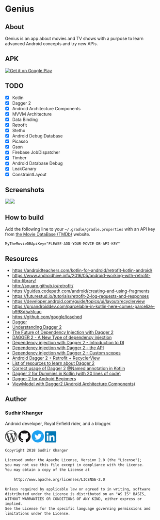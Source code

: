 # Genius

## About

Genius is an app about movies and TV shows with a purpose to learn
advanced Android concepts and try new APIs.

## APK

<a href='https://play.google.com/store/apps/details?id=com.sudhirkhanger.genius&pcampaignid=MKT-Other-global-all-co-prtnr-py-PartBadge-Mar2515-1'><img alt='Get it on Google Play' src='https://play.google.com/intl/en_us/badges/images/generic/en_badge_web_generic.png'/></a>

## TODO

- [x] Kotlin
- [x] Dagger 2
- [x] Android Architecture Components
- [x] MVVM Architecture
- [x] Data Binding
- [x] Retrofit
- [x] Stetho
- [x] Android Debug Database
- [x] Picasso
- [x] Gson
- [x] Firebase JobDispatcher
- [x] Timber
- [x] Android Database Debug
- [x] LeakCanary
- [x] ConstraintLayout

## Screenshots

<img src="https://raw.githubusercontent.com/sudhirkhanger/Genius/master/device-2018-09-03-205255.png" width="50%"><img src="https://raw.githubusercontent.com/sudhirkhanger/Genius/master/device-2018-09-03-205444.png" width="50%">

## How to build

Add the following line to your `~/.gradle/gradle.properties` with an
API key from [the Movie DataBase (TMDb)](https://www.themoviedb.org/documentation/api) website.

    MyTheMovieDBApiKey="PLEASE-ADD-YOUR-MOVIE-DB-API-KEY"

## Resources

* https://androidteachers.com/kotlin-for-android/retrofit-kotlin-android/
* https://www.androidhive.info/2016/05/android-working-with-retrofit-http-library/
* http://square.github.io/retrofit/
* https://guides.codepath.com/android/creating-and-using-fragments
* https://futurestud.io/tutorials/retrofit-2-log-requests-and-responses
* https://developer.android.com/guide/topics/ui/layout/recyclerview
* https://proandroiddev.com/parcelable-in-kotlin-here-comes-parcelize-b998d5a5fcac
* https://github.com/google/iosched
* [Dagger](https://google.github.io/dagger/)
* [Understanding Dagger 2](https://medium.com/@Miqubel/understanding-dagger-2-367ff1bd184f)
* [The Future of Dependency Injection with Dagger 2](https://www.youtube.com/watch?v=plK0zyRLIP8)
* [DAGGER 2 - A New Type of dependency injection](https://www.youtube.com/watch?v=oK_XtfXPkqw)
* [Dependency injection with Dagger 2 - Introduction to DI](http://frogermcs.github.io/dependency-injection-with-dagger-2-introdution-to-di/)
* [Dependency injection with Dagger 2 - the API](http://frogermcs.github.io/dependency-injection-with-dagger-2-the-api/)
* [Dependency injection with Dagger 2 - Custom scopes](http://frogermcs.github.io/dependency-injection-with-dagger-2-custom-scopes/)
* [Android Dagger 2 + Retrofit + RecyclerView](https://www.journaldev.com/20405/android-dagger-2-retrofit-recyclerview)
* [List of resources to learn about Dagger 2](https://github.com/abhiank/LearnDagger)
* [Correct usage of Dagger 2 @Named annotation in Kotlin](https://medium.com/@WindRider/correct-usage-of-dagger-2-named-annotation-in-kotlin-8ab17ced6928)
* [Dagger 2 for Dummies in Kotlin (with 20 lines of code)](https://medium.com/@elye.project/dagger-2-for-dummies-in-kotlin-with-one-page-simple-code-project-618a5f9f2fe8)
* [Dagger 2 for Android Beginners](https://medium.com/@harivigneshjayapalan/dagger-2-for-android-beginners-introduction-be6580cb3edb)
* [ViewModel with Dagger2 (Android Architecture Components)](https://proandroiddev.com/viewmodel-with-dagger2-architecture-components-2e06f06c9455)

## Author

### Sudhir Khanger

Android developer, Royal Enfield rider, and a blogger.

<a href="https://sudhirkhanger.com/"><img src="https://github.com/sudhirkhanger/social-icons/blob/master/WordPress-logotype-simplified.png?raw=true" width="40"></a>   <a href="https://github.com/sudhirkhanger"><img src="https://github.com/sudhirkhanger/social-icons/blob/master/GitHub-Mark-120px-plus.png?raw=true" width="40"></a>    <a href="https://twitter.com/sudhirkhanger"><img src="https://github.com/sudhirkhanger/social-icons/blob/master/Twitter_Social_Icon_Circle_Color.png?raw=true" width="40"></a>    <a href="https://www.linkedin.com/in/sudhirkhanger/"><img src="https://github.com/sudhirkhanger/social-icons/blob/master/In-2C-128px-TM.png?raw=true" width="40"></a>

    Copyright 2018 Sudhir Khanger

    Licensed under the Apache License, Version 2.0 (the "License");
    you may not use this file except in compliance with the License.
    You may obtain a copy of the License at

        http://www.apache.org/licenses/LICENSE-2.0

    Unless required by applicable law or agreed to in writing, software
    distributed under the License is distributed on an "AS IS" BASIS,
    WITHOUT WARRANTIES OR CONDITIONS OF ANY KIND, either express or implied.
    See the License for the specific language governing permissions and
    limitations under the License.
